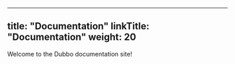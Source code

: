 
---
title: "Documentation"
linkTitle: "Documentation"
weight: 20
---

Welcome to the Dubbo documentation site!


